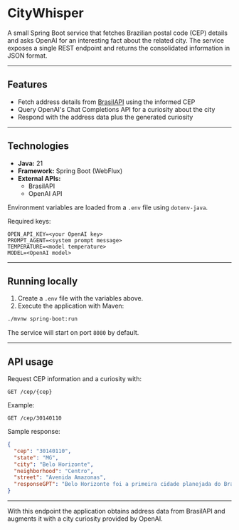 # CityWhisper

A small Spring Boot service that fetches Brazilian postal code (CEP) details and asks OpenAI for an interesting fact about the related city. The service exposes a single REST endpoint and returns the consolidated information in JSON format.

---

## Features

- Fetch address details from [BrasilAPI](https://brasilapi.com.br) using the informed CEP
- Query OpenAI's Chat Completions API for a curiosity about the city
- Respond with the address data plus the generated curiosity

---

## Technologies

- **Java:** 21
- **Framework:** Spring Boot (WebFlux)
- **External APIs:**
  - BrasilAPI
  - OpenAI API

Environment variables are loaded from a `.env` file using `dotenv-java`.

Required keys:

```
OPEN_API_KEY=<your OpenAI key>
PROMPT_AGENT=<system prompt message>
TEMPERATURE=<model temperature>
MODEL=<OpenAI model>
```

---

## Running locally

1. Create a `.env` file with the variables above.
2. Execute the application with Maven:

```bash
./mvnw spring-boot:run
```

The service will start on port `8080` by default.

---

## API usage

Request CEP information and a curiosity with:

```http
GET /cep/{cep}
```

Example:

```http
GET /cep/30140110
```

Sample response:

```json
{
  "cep": "30140110",
  "state": "MG",
  "city": "Belo Horizonte",
  "neighborhood": "Centro",
  "street": "Avenida Amazonas",
  "responseGPT": "Belo Horizonte foi a primeira cidade planejada do Brasil."
}
```

---

With this endpoint the application obtains address data from BrasilAPI and augments it with a city curiosity provided by OpenAI.
